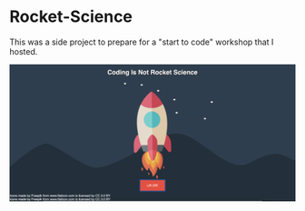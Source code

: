 # Rocket-Science
This was a side project to prepare for a "start to code" workshop that I hosted.

![Screenshot from Project](images/Screenshot.png)
